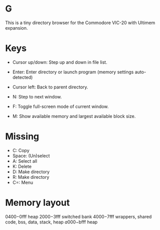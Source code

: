 # G

This is a tiny directory browser for the Commodore VIC-20
with Ultimem expansion.

# Keys

* Cursor up/down: Step up and down in file list.
* Enter: Enter directory or launch program (memory settings auto-detected)
* Cursor left: Back to parent directory.

* N: Step to next window.
* F: Toggle full-screen mode of current window.
* M: Show available memory and largest available block size.

# Missing

* C: Copy
* Space: (Un)select
* A: Select all
* K: Delete
* D: Make directory
* R: Make directory
* C=: Menu

# Memory layout

$0400-$0fff heap
$2000-$3fff switched bank
$4000-$7fff wrappers, shared code, bss, data, stack, heap
$a000-$bfff heap
